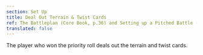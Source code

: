 ```yaml
---
section: Set Up
title: Deal Out Terrain & Twist Cards
ref: The Battleplan (Core Book, p.36) and Setting up a Pitched Battle (Core Book, p.73)
translated: false
---
```


The player who won the priority roll deals out the terrain and twist cards.